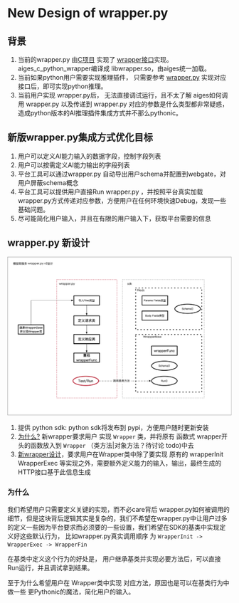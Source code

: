 # New Design of wrapper.py

## 背景

1. 当前的wrapper.py 由[C项目](https://github.com/xfyun/aiges_c_python_wrapper)
   实现了 [wrapper接口](https://github.com/xfyun/aiges_c_python_wrapper/blob/master/include/aiges/wrapper.h)实现。
   aiges_c_python_wrapper编译成 libwrapper.so，由aiges统一加载。
2. 当前如果python用户需要实现推理插件， 只需要参考 [wrapper.py](https://github.com/xfyun/aiges_c_python_wrapper/blob/master/wrapper.py)
   实现对应接口后，即可实现python推理。
3. 当前用户实现 wrapper.py后， 无法直接调试运行，且不太了解 aiges如何调用 wrapper.py 以及传递到 wrapper.py
   对应的参数是什么类型都非常疑惑，造成python版本的AI推理插件集成方式并不那么pythonic。

## 新版wrapper.py集成方式优化目标

1. 用户可以定义AI能力输入的数据字段，控制字段列表
2. 用户可以按需定义AI能力输出的字段列表
3. 平台工具可以通过wrapper.py 自动导出用户schema并配置到webgate，对用户屏蔽schema概念
4. 平台工具可以提供用户直接Run wrapper.py ，并按照平台真实加载 wrapper.py方式传递对应参数，方便用户在任何环境快速Debug，发现一些基础问题。
5. 尽可能简化用户输入，并且在有限的用户输入下，获取平台需要的信息

## wrapper.py 新设计

![img_1.png](img_1.png)
1. 提供 python sdk:  python sdk将发布到 pypi，方便用户随时更新安装
2. [为什么?](###为什么) 新wrapper要求用户 实现 `Wrapper` 类，并将原有 函数式 wrapper开头的函数放入到 `Wrapper` （类方法|对象方法？待讨论 todo)中去
3. [新wrapper设计](https://github.com/xfyun/aiges_python/blob/master/aiges_python/v2/wrapper.py)，要求用户在Wrapper类中除了要实现 原有的 wrapperInit WrapperExec 等实现之外，需要额外定义能力的输入，输出，最终生成的HTTP接口基于此信息生成

### 为什么

我们希望用户只需要定义关键的实现，而不必care背后
wrapper.py如何被调用的细节，但是这块背后逻辑其实是复杂的，我们不希望在wrapper.py中让用户过多的定义一些因为平台要求而必须要的一些设置，我们希望在SDK的基类中实现定义好这些默认行为，
比如wrapper.py真实调用顺序 为 `WrapperInit -> WrapperExec -> WrapperFin`

在基类中定义这个行为的好处是， 用户继承基类并实现必要方法后，可以直接 Run运行，并且调试拿到结果。

至于为什么希望用户在 Wrapper类中实现 对应方法，原因也是可以在基类行为中做一些 更Pythonic的魔法，简化用户的输入。

